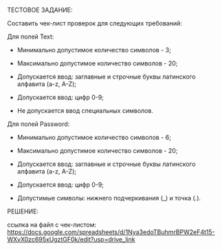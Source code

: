 ТЕСТОВОЕ ЗАДАНИЕ:

Составить чек-лист проверок для следующих требований:

Для полей Text:

- Минимально допустимое количество символов - 3;

- Максимально допустимое количество символов - 20;

- Допускается ввод: заглавные и строчные буквы латинского алфавита (a-z, A-Z);

- Допускается ввод: цифр 0-9;

- Не допускается ввод специальных символов.

Для полей Password:

- Минимально допустимое количество символов - 6;

- Максимально допустимое количество символов - 20;

- Допускается ввод: заглавные и строчные буквы латинского алфавита (a-z, A-Z);

- Допускается ввод: цифр 0-9;

- Допустимые символы: нижнего подчеркивания (_) и точка (.).

РЕШЕНИЕ:

ссылка на файл с чек-листом: https://docs.google.com/spreadsheets/d/1Nya3edoTBuhmrBPW2eF4t15-WXvX0zc695xUgztGF0k/edit?usp=drive_link
